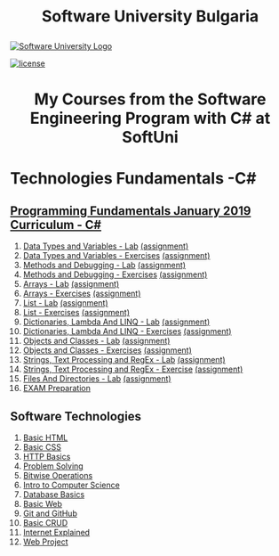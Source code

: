 
# <p align="center">Software University Bulgaria<p>

[![Software University Logo](https://goo.gl/KYm0Tz)](https://softuni.bg)

[![license](https://goo.gl/YJtYFV)](https://goo.gl/3hbwmB)
# <p align="center">My Courses from the Software Engineering Program with C# at SoftUni<p>
# Technologies Fundamentals -C#
## [Programming Fundamentals January 2019 Curriculum - C#](https://softuni.bg/trainings/2237/technology-fundamentals-with-csharp-january-2019)
1. [Data Types and Variables - Lab]() [(assignment)]()
2. [Data Types and Variables - Exercises]() [(assignment)]()
3. [Methods and Debugging - Lab]() [(assignment)]()
4. [Methods and Debugging - Exercises]() [(assignment)]()
5. [Arrays - Lab]() [(assignment)]()
6. [Arrays - Exercises]() [(assignment)]()
7. [List - Lab]() [(assignment)]()
8. [List - Exercises]() [(assignment)]()
9. [Dictionaries, Lambda And LINQ - Lab]() [(assignment)]()
10. [Dictionaries, Lambda And LINQ - Exercises]() [(assignment)]()
11. [Objects and Classes - Lab]() [(assignment)]()
12. [Objects and Classes - Exercises]() [(assignment)]()
13. [Strings, Text Processing and RegEx - Lab]() [(assignment)]()
14. [Strings, Text Processing and RegEx - Exercise]() [(assignment)]()
15. [Files And Directories - Lab]() [(assignment)]()
16. [EXAM Preparation](https://goo.gl/z878ht)

## Software Technologies
1. [Basic HTML]()
2. [Basic CSS]()
3. [HTTP Basics]()
4. [Problem Solving]()
5. [Bitwise Operations]()
6. [Intro to Computer Science]()
7. [Database Basics]()
8. [Basic Web]()
9. [Git and GitHub]()
10. [Basic CRUD]()
11. [Internet Explained]()
12. [Web Project]()